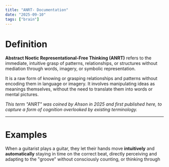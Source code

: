 ```yaml
---
title: "ANRT- Documentation"
date: "2025-09-10"
tags: ["brain"]
---
```


# Definition

**Abstract Noetic Representational-Free Thinking (ANRT)** refers to the immediate, intuitive grasp of patterns, relationships, or structures without mediation through words, imagery, or symbolic representation. 

It is a raw form of knowing or grasping relationships and patterns without encoding them in language or imagery. It involves manipulating ideas as meanings themselves, without the need to translate them into words or mental pictures. 

_This term "ANRT" was coined by Ahson in 2025 and first published here, to capture a form of cognition overlooked by existing terminology._

---

# Examples

When a guitarist plays a guitar, they let their hands move **intuitively** and **automatically** staying in time on the correct beat, directly perceiving and adapting to the "groove" without consciously counting, or thinking through 